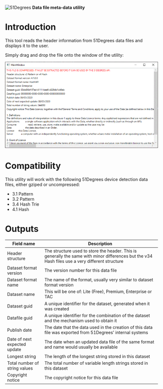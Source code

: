 ![51Degrees](https://51degrees.com/DesktopModules/FiftyOne/Distributor/Logo.ashx?utm_source=github&utm_medium=repository&utm_content=readme_main&utm_campaign=data-file-tool "Data rewards the curious") **Data file meta-data utility**

# Introduction

This tool reads the header information from 51Degrees data files and displays it to the user.

Simply drag and drop the file onto the window of the utility:

![Screenshot](screenshot.gif)

# Compatibility

This utility will work with the following 51Degrees device detection data files, either gziped or uncompressed:

* 3.1 Pattern
* 3.2 Pattern
* 3.4 Hash Trie
* 4.1 Hash

# Outputs

| Field name  | Description |
|------------------|-------------|
| Header structure | The structure used to store the header. This is generally the same with minor differences but the v34 Hash files use a very different structure |
| Dataset format version | The version number for this data file |
| Dataset format name | The name of the format, usually very similar to dataset format version |
| Dataset name | This will be one of: Lite (Free), Premium, Enterprise or TAC |
| Dataset guid | A unique identifier for the dataset, generated when it was created |
| Datafile guid | A unique identifier for the combination of the dataset and the mechanism used to obtain it |
| Publish date | The date that the data used in the creation of this data file was exported from 51Degrees' internal systems |
| Date of next expected update | The date when an updated data file of the same format and name would usually be available |
| Longest string | The length of the longest string stored in this dataset |
| Total number of string values | The total number of variable length strings stored in this dataset |
| Copyright notice | The copyright notice for this data file |
